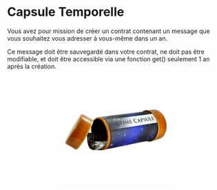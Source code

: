 # Capsule Temporelle

Vous avez pour mission de créer un contrat contenant un message que vous souhaitez vous adresser à vous-même dans un an.

Ce message doit être sauvegardé dans votre contrat, ne doit pas être modifiable, et doit être accessible via une fonction get() seulement 1 an après la création.
<p align="center">
	<img src="./img/timeCapsule.png" width="50%">
</p>
